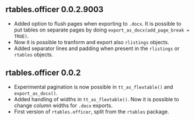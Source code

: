 ## rtables.officer 0.0.2.9003

 * Added option to flush pages when exporting to `.docx`. It is possible to put tables on separate pages by doing `export_as_docx(add_page_break = TRUE)`.
 * Now it is possible to tranform and export also `rlistings` objects.
 * Added separator lines and padding when present in the `rlistings` or `rtables` objects.

## rtables.officer 0.0.2

 * Experimental pagination is now possible in `tt_as_flextable()` and `export_as_docx()`.
 * Added handling of widths in `tt_as_flextable()`. Now it is possible to change column widths for `.docx` exports.
 * First version of `rtables.officer`, split from the `rtables` package.
